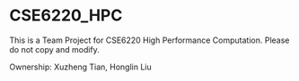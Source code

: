 # CSE6220_HPC

This is a Team Project for CSE6220 High Performance Computation.
Please do not copy and modify.

Ownership: Xuzheng Tian, Honglin Liu

